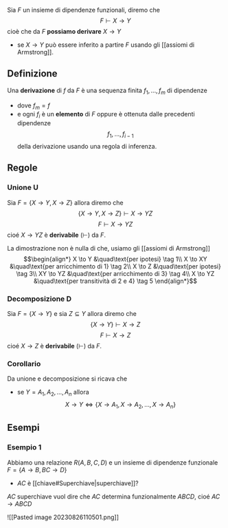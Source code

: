 Sia $F$ un insieme di dipendenze funzionali, diremo che $$F \vdash X\to Y$$ cioè che da $F$ **possiamo derivare** $X\to Y$
- se $X\to Y$ può essere inferito a partire $F$ usando gli [[assiomi di Armstrong]].

## Definizione
Una **derivazione** di $f$ da $F$ è una sequenza finita $f_{1},\ldots,f_{m}$ di dipendenze
- dove $f_{m}=f$ 
- e ogni $f_{i}$ è un **elemento** di $F$ oppure è ottenuta dalle precedenti dipendenze $$f_{1},\ldots,f_{i-1}$$ della derivazione usando una regola di inferenza.

## Regole 
### Unione U
Sia $F = \{ X\to Y, X\to Z \}$ allora diremo che $$\{ X\to Y, X\to Z \}\vdash X\to YZ$$ $$F\vdash X\to YZ$$ cioé $X\to YZ$ è **derivabile** ($\vdash$) da $F$.

La dimostrazione non è nulla di che, usiamo gli [[assiomi di Armstrong]]
$$\begin{align*}
X \to Y &\quad\text{per ipotesi} \tag 1\\
X \to XY &\quad\text{per arricchimento di 1} \tag 2\\
X \to Z &\quad\text{per ipotesi} \tag 3\\
XY \to YZ &\quad\text{per arricchimento di 3} \tag 4\\
X \to YZ &\quad\text{per transitività di 2 e 4} \tag 5
\end{align*}$$
### Decomposizione D
Sia $F =  \{ X\to Y\}$ e sia $Z \subseteq Y$ allora diremo che $$\{ X\to Y\}\vdash X\to Z$$ $$F\vdash X\to Z$$  cioé $X\to Z$ è **derivabile** ($\vdash$) da $F$.

### Corollario
Da unione e decomposizione si ricava che
- se $Y = A_{1},A_{2},\ldots,A_{n}$ allora $$X\to Y \iff \{ X\to A_{1},X\to A_{2},\ldots, X\to A_{n} \}$$

## Esempi
### Esempio 1
Abbiamo una relazione $R(A,B,C,D)$ e un insieme di dipendenze funzionale $F=\{A\to B, BC\to D\}$
- $AC$ è [[chiave#Superchiave|superchiave]]?

$AC$ superchiave vuol dire che $AC$ determina funzionalmente $ABCD$, cioé $AC \to ABCD$

![[Pasted image 20230826110501.png]]